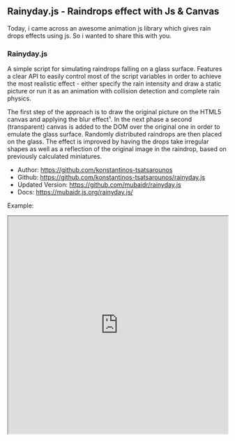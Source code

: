 ## Rainyday.js - Raindrops effect with Js & Canvas

Today, i came across an awesome animation js library which gives rain drops effects using js. So i wanted to share this with you. 

### Rainyday.js

A simple script for simulating raindrops falling on a glass surface. Features a clear API to easily control most of the script variables in order to achieve the most realistic effect - either specify the rain intensity and draw a static picture or run it as an animation with collision detection and complete rain physics.

The first step of the approach is to draw the original picture on the HTML5 canvas and applying the blur effect¹. In the next phase a second (transparent) canvas is added to the DOM over the original one in order to emulate the glass surface. Randomly distributed raindrops are then placed on the glass. The effect is improved by having the drops take irregular shapes as well as a reflection of the original image in the raindrop, based on previously calculated miniatures.

- Author: https://github.com/konstantinos-tsatsarounos
- Github: https://github.com/konstantinos-tsatsarounos/rainyday.js
- Updated Version: https://github.com/mubaidr/rainyday.js
- Docs: https://mubaidr.js.org/rainyday.js/


Example: 

<iframe src="https://mubaidr.js.org/rainyday.js/demo2.html" style="height:500px;width:100%;" title="Rainyday.js demo link"></iframe>



